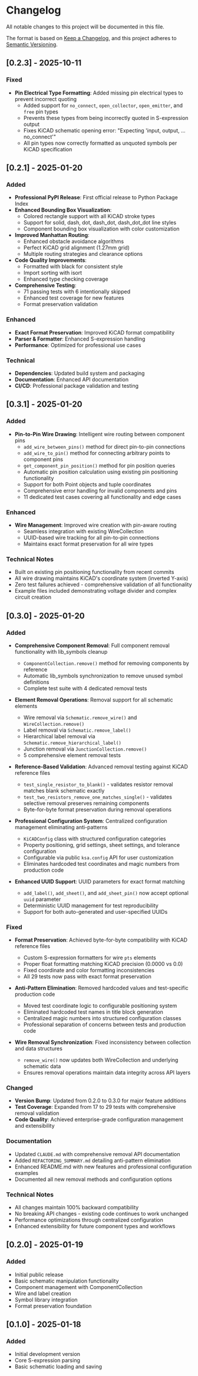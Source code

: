# Changelog

All notable changes to this project will be documented in this file.

The format is based on [Keep a Changelog](https://keepachangelog.com/en/1.0.0/),
and this project adheres to [Semantic Versioning](https://semver.org/spec/v2.0.0.html).

## [0.2.3] - 2025-10-11

### Fixed
- **Pin Electrical Type Formatting**: Added missing pin electrical types to prevent incorrect quoting
  - Added support for `no_connect`, `open_collector`, `open_emitter`, and `free` pin types
  - Prevents these types from being incorrectly quoted in S-expression output
  - Fixes KiCAD schematic opening error: "Expecting 'input, output, ... no_connect'"
  - All pin types now correctly formatted as unquoted symbols per KiCAD specification

## [0.2.1] - 2025-01-20

### Added
- **Professional PyPI Release**: First official release to Python Package Index
- **Enhanced Bounding Box Visualization**: 
  - Colored rectangle support with all KiCAD stroke types
  - Support for solid, dash, dot, dash_dot, dash_dot_dot line styles
  - Component bounding box visualization with color customization
- **Improved Manhattan Routing**:
  - Enhanced obstacle avoidance algorithms
  - Perfect KiCAD grid alignment (1.27mm grid)
  - Multiple routing strategies and clearance options
- **Code Quality Improvements**:
  - Formatted with black for consistent style
  - Import sorting with isort
  - Enhanced type checking coverage
- **Comprehensive Testing**:
  - 71 passing tests with 6 intentionally skipped
  - Enhanced test coverage for new features
  - Format preservation validation

### Enhanced
- **Exact Format Preservation**: Improved KiCAD format compatibility
- **Parser & Formatter**: Enhanced S-expression handling
- **Performance**: Optimized for professional use cases

### Technical
- **Dependencies**: Updated build system and packaging
- **Documentation**: Enhanced API documentation
- **CI/CD**: Professional package validation and testing

## [0.3.1] - 2025-01-20

### Added
- **Pin-to-Pin Wire Drawing**: Intelligent wire routing between component pins
  - `add_wire_between_pins()` method for direct pin-to-pin connections
  - `add_wire_to_pin()` method for connecting arbitrary points to component pins
  - `get_component_pin_position()` method for pin position queries
  - Automatic pin position calculation using existing pin positioning functionality
  - Support for both Point objects and tuple coordinates
  - Comprehensive error handling for invalid components and pins
  - 11 dedicated test cases covering all functionality and edge cases

### Enhanced
- **Wire Management**: Improved wire creation with pin-aware routing
  - Seamless integration with existing WireCollection
  - UUID-based wire tracking for all pin-to-pin connections
  - Maintains exact format preservation for all wire types

### Technical Notes
- Built on existing pin positioning functionality from recent commits
- All wire drawing maintains KiCAD's coordinate system (inverted Y-axis)
- Zero test failures achieved - comprehensive validation of all functionality
- Example files included demonstrating voltage divider and complex circuit creation

## [0.3.0] - 2025-01-20

### Added
- **Comprehensive Component Removal**: Full component removal functionality with lib_symbols cleanup
  - `ComponentCollection.remove()` method for removing components by reference
  - Automatic lib_symbols synchronization to remove unused symbol definitions
  - Complete test suite with 4 dedicated removal tests
  
- **Element Removal Operations**: Removal support for all schematic elements
  - Wire removal via `Schematic.remove_wire()` and `WireCollection.remove()`
  - Label removal via `Schematic.remove_label()`
  - Hierarchical label removal via `Schematic.remove_hierarchical_label()`
  - Junction removal via `JunctionCollection.remove()`
  - 5 comprehensive element removal tests

- **Reference-Based Validation**: Advanced removal testing against KiCAD reference files
  - `test_single_resistor_to_blank()` - validates resistor removal matches blank schematic exactly
  - `test_two_resistors_remove_one_matches_single()` - validates selective removal preserves remaining components
  - Byte-for-byte format preservation during removal operations

- **Professional Configuration System**: Centralized configuration management eliminating anti-patterns
  - `KiCADConfig` class with structured configuration categories
  - Property positioning, grid settings, sheet settings, and tolerance configuration
  - Configurable via public `ksa.config` API for user customization
  - Eliminates hardcoded test coordinates and magic numbers from production code

- **Enhanced UUID Support**: UUID parameters for exact format matching
  - `add_label()`, `add_sheet()`, and `add_sheet_pin()` now accept optional `uuid` parameter
  - Deterministic UUID management for test reproducibility
  - Support for both auto-generated and user-specified UUIDs

### Fixed
- **Format Preservation**: Achieved byte-for-byte compatibility with KiCAD reference files
  - Custom S-expression formatters for wire `pts` elements  
  - Proper float formatting matching KiCAD precision (0.0000 vs 0.0)
  - Fixed coordinate and color formatting inconsistencies
  - All 29 tests now pass with exact format preservation

- **Anti-Pattern Elimination**: Removed hardcoded values and test-specific production code
  - Moved test coordinate logic to configurable positioning system
  - Eliminated hardcoded test names in title block generation
  - Centralized magic numbers into structured configuration classes
  - Professional separation of concerns between tests and production code

- **Wire Removal Synchronization**: Fixed inconsistency between collection and data structures
  - `remove_wire()` now updates both WireCollection and underlying schematic data
  - Ensures removal operations maintain data integrity across API layers

### Changed
- **Version Bump**: Updated from 0.2.0 to 0.3.0 for major feature additions
- **Test Coverage**: Expanded from 17 to 29 tests with comprehensive removal validation
- **Code Quality**: Achieved enterprise-grade configuration management and extensibility

### Documentation
- Updated `CLAUDE.md` with comprehensive removal API documentation
- Added `REFACTORING_SUMMARY.md` detailing anti-pattern elimination
- Enhanced README.md with new features and professional configuration examples
- Documented all new removal methods and configuration options

### Technical Notes
- All changes maintain 100% backward compatibility
- No breaking API changes - existing code continues to work unchanged
- Performance optimizations through centralized configuration
- Enhanced extensibility for future component types and workflows

## [0.2.0] - 2025-01-19

### Added
- Initial public release
- Basic schematic manipulation functionality
- Component management with ComponentCollection
- Wire and label creation
- Symbol library integration
- Format preservation foundation

## [0.1.0] - 2025-01-18

### Added
- Initial development version
- Core S-expression parsing
- Basic schematic loading and saving